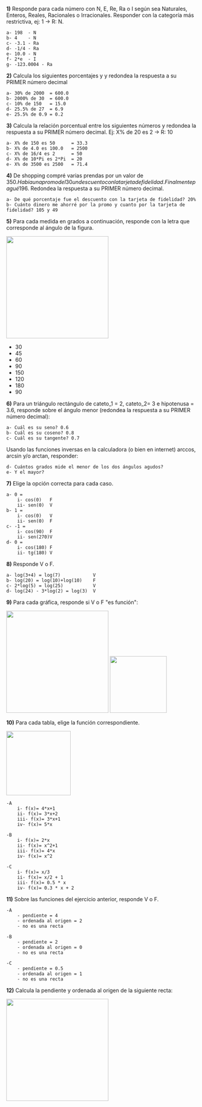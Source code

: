 
**1)** Responde para cada número con N, E, Re, Ra o I según sea Naturales, Enteros, Reales,
Racionales o Irracionales. Responder con la categoría más restrictiva, ej: 1 -> R: N.

    a- 198  - N
    b- 4    - N
    c- -3.1 - Ra
    d- -1/4 - Ra
    e- 10.0 - N
    f- 2*e  - I
    g- -123.0004 - Ra


**2)** Calcula los siguientes porcentajes y y redondea la respuesta a su PRIMER número decimal

    a- 30% de 2000  = 600.0
    b- 2000% de 30  = 600.0
    c- 10% de 150   = 15.0
    d- 25.5% de 27  = 6.9
    e- 25.5% de 0.9 = 0.2

**3)** Calcula la relación porcentual entre los siguientes números y redondea la respuesta a su PRIMER número decimal. Ej: X% de 20 es 2 -> R: 10

    a- X% de 150 es 50      = 33.3
    b- X% de 4.0 es 100.0   = 2500
    c- X% de 16/4 es 2      = 50
    d- X% de 10*Pi es 2*Pi  = 20
    e- X% de 3500 es 2500   = 71.4

**4)** De shopping compré varias prendas por un valor de 350$. Había una promo del 30% sobre la cual se aplico luego
un descuento con la tarjeta de fidelidad. Finalmente pagué 196$. Redondea la respuesta a su PRIMER número decimal.

    a- De qué porcentaje fue el descuento con la tarjeta de fidelidad? 20%
    b- Cuánto dinero me ahorré por la promo y cuanto por la tarjeta de fidelidad? 105 y 49


**5)** Para cada medida en grados a continuación, responde con la letra que corresponde al ángulo de la figura.

<img  src='./figuras/EX_5.png' height='270px'>

  - 30
  - 45
  - 60
  - 90
  - 150
  - 120
  - 180
  - 90


**6)** Para un triángulo rectángulo de cateto_1 = 2, cateto_2= 3 e hipotenusa = 3.6, responde sobre el ángulo
menor (redondea la respuesta a su PRIMER número decimal):

    a- Cuál es su seno? 0.6
    b- Cuál es su coseno? 0.8
    c- Cuál es su tangente? 0.7

Usando las funciones inversas en la calculadora (o bien en internet) arccos, arcsin y/o arctan, responder:

    d- Cuántos grados mide el menor de los dos ángulos agudos?
    e- Y el mayor?

**7)** Elige la opción correcta para cada caso.

    a- 0 = 
        i- cos(0)   F
        ii- sen(0)  V
    b- 1 = 
        i- cos(0)   V
        ii- sen(0)  F
    c- -1 =
        i- cos(90)  F
        ii- sen(270)V
    d- 0 =
        i- cos(180) F
        ii- tg(180) V

**8)** Responde V o F.

    a- log(3+4) = log(7)            V
    b- log(20) = log(10)+log(10)    F
    c- 2*log(5) = log(25)           V
    d- log(24) - 3*log(2) = log(3)  V

**9)** Para cada gráfica, responde si V o F "es función":

<img  src='./figuras/EX_9.png' height='270px'>
<img  src='./figuras/EX_9b.png' height='150px'>


**10)** Para cada tabla, elige la función correspondiente.


<img  src='./figuras/EX_10.png' height='170px'>

    -A 
        i- f(x)= 4*x+1
        ii- f(x)= 3*x+2
        iii- f(x)= 3*x+1
        iv- f(x)= 5*x

    -B 
        i- f(x)= 2*x
        ii- f(x)= x^2+1
        iii- f(x)= 4*x
        iv- f(x)= x^2

    -C 
        i- f(x)= x/3
        ii- f(x)= x/2 + 1
        iii- f(x)= 0.5 * x
        iv- f(x)= 0.3 * x + 2

**11)** Sobre las funciones del ejercicio anterior, responde V o F.

    -A  
        - pendiente = 4
        - ordenada al origen = 2
        - no es una recta

    -B  
        - pendiente = 2
        - ordenada al origen = 0
        - no es una recta

    -C  
        - pendiente = 0.5
        - ordenada al origen = 1
        - no es una recta

**12)** Calcula la pendiente y ordenada al origen de la siguiente recta:

<img  src='./figuras/EX_12.png' height='270px'>